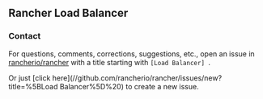 ## Rancher Load Balancer

### Contact
For questions, comments, corrections, suggestions, etc., open an issue in [rancherio/rancher](//github.com/rancherio/rancher/issues) with a title starting with `[Load Balancer] `.

Or just [click here](//github.com/rancherio/rancher/issues/new?title=%5BLoad Balancer%5D%20) to create a new issue.
